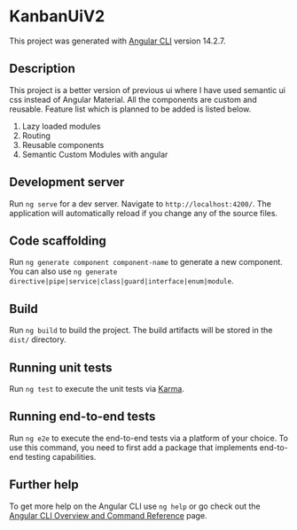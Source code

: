 # KanbanUiV2

This project was generated with [Angular CLI](https://github.com/angular/angular-cli) version 14.2.7.

## Description
	
This project is a better version of previous ui where I have used semantic ui css instead of Angular Material. All the components are custom and reusable.
Feature list which is planned to be added is listed below.

1. Lazy loaded modules
2. Routing
3. Reusable components
4. Semantic Custom Modules with angular

## Development server

Run `ng serve` for a dev server. Navigate to `http://localhost:4200/`. The application will automatically reload if you change any of the source files.

## Code scaffolding

Run `ng generate component component-name` to generate a new component. You can also use `ng generate directive|pipe|service|class|guard|interface|enum|module`.

## Build

Run `ng build` to build the project. The build artifacts will be stored in the `dist/` directory.

## Running unit tests

Run `ng test` to execute the unit tests via [Karma](https://karma-runner.github.io).

## Running end-to-end tests

Run `ng e2e` to execute the end-to-end tests via a platform of your choice. To use this command, you need to first add a package that implements end-to-end testing capabilities.

## Further help

To get more help on the Angular CLI use `ng help` or go check out the [Angular CLI Overview and Command Reference](https://angular.io/cli) page.
